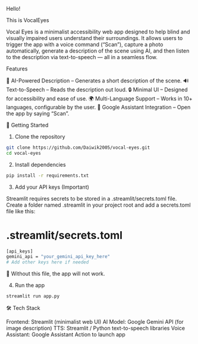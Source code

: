 Hello!

This is VocalEyes

Vocal Eyes is a minimalist accessibility web app designed to help blind and visually impaired users understand their surroundings.
It allows users to trigger the app with a voice command (“Scan”), capture a photo automatically, generate a description of the scene using AI, and then listen to the description via text-to-speech — all in a seamless flow.

Features

🧠 AI-Powered Description – Generates a short description of the scene.
🔊 Text-to-Speech – Reads the description out loud.
🔒 Minimal UI – Designed for accessibility and ease of use.
🌍 Multi-Language Support – Works in 10+ languages, configurable by the user.
🤖 Google Assistant Integration – Open the app by saying “Scan”.


🚀 Getting Started

1. Clone the repository

```Bash
git clone https://github.com/Daiwik2005/vocal-eyes.git
cd vocal-eyes
```

2. Install dependencies

```Bash
pip install -r requirements.txt
```

3. Add your API keys (Important)

Streamlit requires secrets to be stored in a .streamlit/secrets.toml file.
Create a folder named .streamlit in your project root and add a secrets.toml file like this:

# .streamlit/secrets.toml
```Bash
[api_keys]
gemini_api = "your_gemini_api_key_here"
# Add other keys here if needed
```


🔑 Without this file, the app will not work.

4. Run the app

```Bash
streamlit run app.py
```



🛠️ Tech Stack

Frontend: Streamlit (minimalist web UI)
AI Model: Google Gemini API (for image description)
TTS: Streamlit / Python text-to-speech libraries
Voice Assistant: Google Assistant Action to launch app